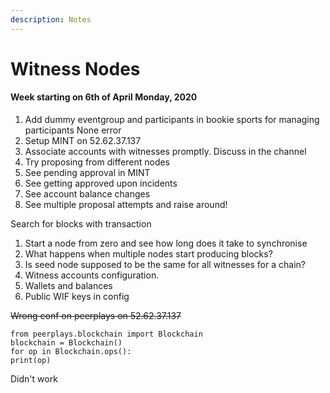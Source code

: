 ```yaml
---
description: Notes
---
```


# Witness Nodes

#### Week starting on 6th of April Monday, 2020

1. Add dummy eventgroup and participants in bookie sports for managing participants None error
2.  Setup MINT on 52.62.37.137
3. Associate accounts with witnesses promptly. Discuss in the channel
4. Try proposing from different nodes
5. See pending approval in MINT
6. See getting approved upon incidents
7. See account balance changes
8. See multiple proposal attempts and raise around!





Search for blocks with transaction





1. Start a node from zero and see how long does it take to synchronise
2. What happens when multiple nodes start producing blocks?
3. Is seed node supposed to be the same for all witnesses for a chain?
4. Witness accounts configuration.
5. Wallets and balances
6. Public WIF keys in config







~~Wrong conf on peerplays on 52.62.37.137~~

```text
from peerplays.blockchain import Blockchain
blockchain = Blockchain()
for op in Blockchain.ops():
print(op)
```

Didn't work




